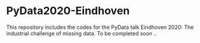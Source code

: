 # PyData2020-Eindhoven
This repository includes the codes for the PyData talk Eindhoven 2020: The industrial challenge of missing data.
To be completed soon ..
